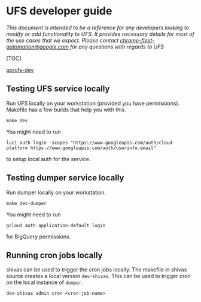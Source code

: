 # UFS developer guide

*This document is intended to be a reference for any developers looking to
modify or add functionality to UFS. It provides necessary details for most of
the use cases that we expect. Please contact chrome-fleet-automation@google.com
for any questions with regards to UFS*

[TOC]

[go/ufs-dev](http://go/ufs-dev)

## Testing UFS service locally

Run UFS locally on your workstation (provided you have permissions). Makefile
has a few builds that help you with this.
```
make dev
```
You might need to run
```
luci-auth login -scopes "https://www.googleapis.com/auth/cloud-platform https://www.googleapis.com/auth/userinfo.email"
```
to setup local auth for the service.

## Testing dumper service locally

Run dumper locally on your workstation.
```
make dev-dumper
```
You might need to run
```
gcloud auth application-default login
```
for BigQuery permissions.

## Running cron jobs locally
shivas can be used to trigger the cron jobs locally. The makefile in shivas
source creates a local version `dev-shivas`. This can be used to trigger cron on
the local instance of `dumper`.
```
dev-shivas admin cron <cron-job-name>
```
